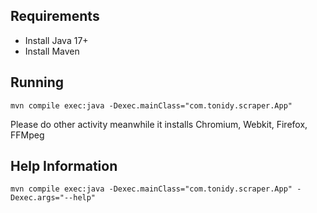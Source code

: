 ## Requirements

* Install Java 17+
* Install Maven


## Running

 `mvn compile exec:java -Dexec.mainClass="com.tonidy.scraper.App"`

Please do other activity meanwhile it installs Chromium, Webkit, Firefox, FFMpeg

## Help Information

 `mvn compile exec:java -Dexec.mainClass="com.tonidy.scraper.App" -Dexec.args="--help"`